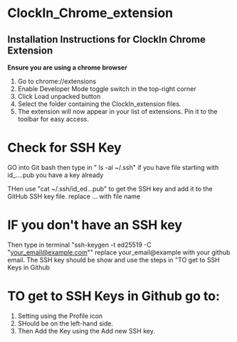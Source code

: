 # ClockIn_Chrome_extension
## Installation Instructions for ClockIn Chrome Extension
**Ensure you are using a chrome browser**
1. Go to chrome://extensions
2. Enable Developer Mode toggle switch in the top-right corner
3. Click Load unpacked button
4. Select the folder containing the ClockIn_extension files.
5. The extension will now appear in your list of extensions. Pin it to the toolbar for easy access.

# Check for SSH Key
GO into Git bash then type in " ls -al ~/.ssh"
if you have file starting with id_....pub you have a key already 

THen use "cat ~/.ssh/id_ed...pub" to get the SSH key and add it to the GitHub SSH key file.
replace ... with file name

# IF you don't have an SSH key
Then type in terminal "ssh-keygen -t ed25519 -C "your_email@example.com"" replace your_email@example with your github email.
The SSH key should be show and use the steps in "TO get to SSH Keys in Github

# TO get to SSH Keys in Github go to:
1. Setting using the Profile icon
2. SHould be on the left-hand side.
3. Then Add the Key using the Add new SSH key.






